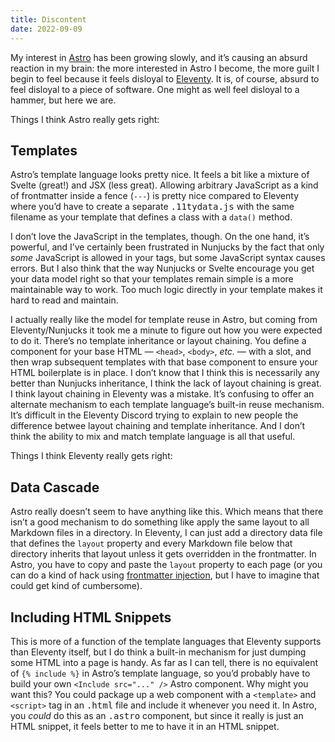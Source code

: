 ```yaml
---
title: Discontent
date: 2022-09-09
---
```


My interest in [Astro](https://astro.build/) has been growing slowly, and it’s causing an absurd reaction in my brain: the more interested in Astro I become, the more guilt I begin to feel because it feels disloyal to [Eleventy](https://11ty.dev/). It is, of course, absurd to feel disloyal to a piece of software. One might as well feel disloyal to a hammer, but here we are.

Things I think Astro really gets right:

## Templates

Astro’s template language looks pretty nice. It feels a bit like a mixture of Svelte (great!) and JSX (less great). Allowing arbitrary JavaScript as a kind of frontmatter inside a fence (`---`) is pretty nice compared to Eleventy where you’d have to create a separate <samp>.11tydata.js</samp> with the same filename as your template that defines a class with a `data()` method.

I don’t love the JavaScript in the templates, though. On the one hand, it’s powerful, and I’ve certainly been frustrated in Nunjucks by the fact that only _some_ JavaScript is allowed in your tags, but some JavaScript syntax causes errors. But I also think that the way Nunjucks or Svelte encourage you get your data model right so that your templates remain simple is a more maintainable way to work. Too much logic directly in your template makes it hard to read and maintain.

I actually really like the model for template reuse in Astro, but coming from Eleventy/Nunjucks it took me a minute to figure out how you were expected to do it. There’s no template inheritance or layout chaining. You define a component for your base HTML — `<head>`, `<body>`, <i>etc.</i> — with a slot, and then wrap subsequent templates with that base component to ensure your HTML boilerplate is in place. I don’t know that I think this is necessarily any better than Nunjucks inheritance, I think the lack of layout chaining is great. I think layout chaining in Eleventy was a mistake. It’s confusing to offer an alternate mechanism to each template language’s built-in reuse mechanism. It’s difficult in the Eleventy Discord trying to explain to new people the difference betwee layout chaining and template inheritance. And I don’t think the ability to mix and match template language is all that useful.

Things I think Eleventy really gets right:

## Data Cascade

Astro really doesn’t seem to have anything like this. Which means that there isn’t a good mechanism to do something like apply the same layout to all Markdown files in a directory. In Eleventy, I can just add a directory data file that defines the `layout` property and every Markdown file below that directory inherits that layout unless it gets overridden in the frontmatter. In Astro, you have to copy and paste the `layout` property to each page (or you can do a kind of hack using [frontmatter injection](https://docs.astro.build/en/guides/markdown-content/#injecting-frontmatter), but I have to imagine that could get kind of cumbersome).

## Including HTML Snippets

This is more of a function of the template languages that Eleventy supports than Eleventy itself, but I do think a built-in mechanism for just dumping some HTML into a page is handy. As far as I can tell, there is no equivalent of `{% include %}` in Astro’s template language, so you’d probably have to build your own `<Include src="..." />` Astro component. Why might you want this? You could package up a web component with a `<template>` and `<script>` tag in an <samp>.html</samp> file and include it whenever you need it. In Astro, you _could_ do this as an <samp>.astro</samp> component, but since it really is just an HTML snippet, it feels better to me to have it in an HTML snippet.
